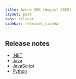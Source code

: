 ```yaml
---
title: Azure SDK (August 2020)
layout: post
tags: release
sidebar: releases_sidebar
---
```


## Release notes

* [.NET](dotnet.md)
* [Java](java.md)
* [JavaScript](js.md)
* [Python](python.md)
